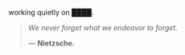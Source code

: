 working quietly on ████.


<!--QUOTE_START-->
> *We never forget what we endeavor to forget.*  
>
>
> — **Nietzsche.**
<!--QUOTE_END-->
<!-- last updated: 2025-10-31T23:22:48.348385+00:00 -->
